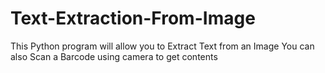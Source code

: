 # Text-Extraction-From-Image
This Python program will allow you to Extract Text from an Image 
You can also Scan a Barcode using camera to get contents
